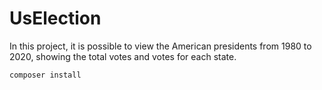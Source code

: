 # UsElection

In this project, it is possible to view the American presidents from 1980 to 2020, showing the total votes and votes for each state.

```bash
composer install
```
